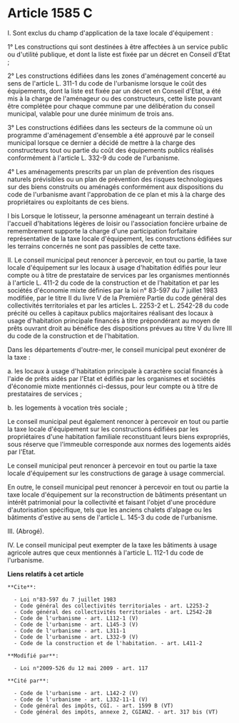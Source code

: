 # Article 1585 C

I. Sont exclus du champ d'application de la taxe locale d'équipement : 

1° Les constructions qui sont destinées à être affectées à un service public ou d'utilité publique, et dont la liste est
fixée par un décret en Conseil d'Etat ; 

2° Les constructions édifiées dans les zones d'aménagement concerté au sens de l'article L. 311-1 du code de l'urbanisme
lorsque le coût des équipements, dont la liste est fixée par un décret en Conseil d'Etat, a été mis à la charge de
l'aménageur ou des constructeurs, cette liste pouvant être complétée pour chaque commune par une délibération du conseil
municipal, valable pour une durée minimum de trois ans. 

3° Les constructions édifiées dans les secteurs de la commune où un programme d'aménagement d'ensemble a été approuvé par le
conseil municipal lorsque ce dernier a décidé de mettre à la charge des constructeurs tout ou partie du coût des équipements
publics réalisés conformément à l'article L. 332-9 du code de l'urbanisme. 

4° Les aménagements prescrits par un plan de prévention des risques naturels prévisibles ou un plan de prévention des risques
technologiques sur des biens construits ou aménagés conformément aux dispositions du code de l'urbanisme avant l'approbation
de ce plan et mis à la charge des propriétaires ou exploitants de ces biens.

I bis Lorsque le lotisseur, la personne aménageant un terrain destiné à l'accueil d'habitations légères de loisir ou
l'association foncière urbaine de remembrement supporte la charge d'une participation forfaitaire représentative de la taxe
locale d'équipement, les constructions édifiées sur les terrains concernés ne sont pas passibles de cette taxe. 

II. Le conseil municipal peut renoncer à percevoir, en tout ou partie, la taxe locale d'équipement sur les locaux à usage
d'habitation édifiés pour leur compte ou à titre de prestataire de services par les organismes mentionnés à l'article L.
411-2 du code de la construction et de l'habitation et par les sociétés d'économie mixte définies par la loi n° 83-597 du 7
juillet 1983 modifiée, par le titre II du livre V de la Première Partie du code général des collectivités territoriales et
par les articles L. 2253-2 et L. 2542-28 du code précité ou celles à capitaux publics majoritaires réalisant des locaux à
usage d'habitation principale financés à titre prépondérant au moyen de prêts ouvrant droit au bénéfice des dispositions
prévues au titre V du livre III du code de la construction et de l'habitation. 

Dans les départements d'outre-mer, le conseil municipal peut exonérer de la taxe : 

a. les locaux à usage d'habitation principale à caractère social financés à l'aide de prêts aidés par l'Etat et édifiés par
les organismes et sociétés d'économie mixte mentionnés ci-dessus, pour leur compte ou à titre de prestataires de services ; 

b. les logements à vocation très sociale ; 

Le conseil municipal peut également renoncer à percevoir en tout ou partie la taxe locale d'équipement sur les constructions
édifiées par les propriétaires d'une habitation familiale reconstituant leurs biens expropriés, sous réserve que l'immeuble
corresponde aux normes des logements aidés par l'Etat. 

Le conseil municipal peut renoncer à percevoir en tout ou partie la taxe locale d'équipement sur les constructions de garage
à usage commercial. 

En outre, le conseil municipal peut renoncer à percevoir en tout ou partie la taxe locale d'équipement sur la reconstruction
de bâtiments présentant un intérêt patrimonial pour la collectivité et faisant l'objet d'une procédure d'autorisation
spécifique, tels que les anciens chalets d'alpage ou les bâtiments d'estive au sens de l'article L. 145-3 du code de
l'urbanisme. 

III. (Abrogé). 

IV. Le conseil municipal peut exempter de la taxe les bâtiments à usage agricole autres que ceux mentionnés à l'article L.
112-1 du code de l'urbanisme.

**Liens relatifs à cet article**

	**Cite**:

	  - Loi n°83-597 du 7 juillet 1983
	  - Code général des collectivités territoriales - art. L2253-2
	  - Code général des collectivités territoriales - art. L2542-28
	  - Code de l'urbanisme - art. L112-1 (V)
	  - Code de l'urbanisme - art. L145-3 (V)
	  - Code de l'urbanisme - art. L311-1
	  - Code de l'urbanisme - art. L332-9 (V)
	  - Code de la construction et de l'habitation. - art. L411-2

	**Modifié par**:

	  - Loi n°2009-526 du 12 mai 2009 - art. 117

	**Cité par**:

	  - Code de l'urbanisme - art. L142-2 (V)
	  - Code de l'urbanisme - art. L332-11-1 (V)
	  - Code général des impôts, CGI. - art. 1599 B (VT)
	  - Code général des impôts, annexe 2, CGIAN2. - art. 317 bis (VT)
